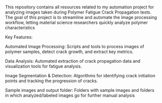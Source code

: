 This repository contains all resources related to my automation project for analyzing images taken during Polymer Fatigue Crack Propagation tests. The goal of this project is to streamline and automate the image processing workflow, letting material science researchers quickly analyze polymer characteristics


Key Features:

Automated Image Processing: Scripts and tools to process images of polymer samples, detect crack growth, and extract key metrics.

Data Analysis: Automated extraction of crack propagation data and visualization tools for fatigue analysis.

Image Segmentation & Detection: Algorithms for identifying crack initiation points and tracking the progression of cracks.

Sample images and output folder: Folders with sample images and folders in which analyzed/labeled images go  for further manual analysis
